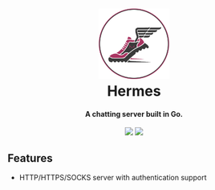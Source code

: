 <h1 align="center">
  <img src="https://github.com/mizoRC/hermes/blob/main/logo.png" alt="Hermes" width="140" />
  <br>Hermes<br>
</h1>

<h4 align="center">A chatting server built in Go.</h4>

<p align="center">
  <!-- <a href="https://github.com/Dreamacro/clash/actions">
    <img src="https://img.shields.io/github/actions/workflow/status/Dreamacro/clash/release.yml?branch=master&style=for-the-badge" alt="Github Actions">
  </a>
  <a href="https://goreportcard.com/report/github.com/Dreamacro/clash">
    <img src="https://goreportcard.com/badge/github.com/Dreamacro/clash?style=for-the-badge">
  </a>
  <img src="https://img.shields.io/github/go-mod/go-version/Dreamacro/clash?style=for-the-badge&logo=appveyor"> -->
  <img src="https://img.shields.io/github/go-mod/go-version/mizoRC/hermes/main?label=GO&style=for-the-badge"/>
  <img src="https://img.shields.io/badge/MongoDB-4EA94B?style=for-the-badge&logo=mongodb&logoColor=white">
</p>

## Features

- HTTP/HTTPS/SOCKS server with authentication support

